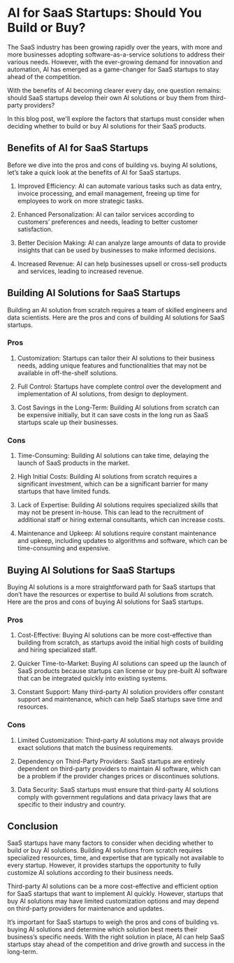 # AI for SaaS Startups: Should You Build or Buy?

The SaaS industry has been growing rapidly over the years, with more and more businesses adopting software-as-a-service solutions to address their various needs. However, with the ever-growing demand for innovation and automation, AI has emerged as a game-changer for SaaS startups to stay ahead of the competition.

With the benefits of AI becoming clearer every day, one question remains: should SaaS startups develop their own AI solutions or buy them from third-party providers?

In this blog post, we'll explore the factors that startups must consider when deciding whether to build or buy AI solutions for their SaaS products.

## Benefits of AI for SaaS Startups

Before we dive into the pros and cons of building vs. buying AI solutions, let’s take a quick look at the benefits of AI for SaaS startups.

1. Improved Efficiency: AI can automate various tasks such as data entry, invoice processing, and email management, freeing up time for employees to work on more strategic tasks.

2. Enhanced Personalization: AI can tailor services according to customers’ preferences and needs, leading to better customer satisfaction.

3. Better Decision Making: AI can analyze large amounts of data to provide insights that can be used by businesses to make informed decisions.

4. Increased Revenue: AI can help businesses upsell or cross-sell products and services, leading to increased revenue.

## Building AI Solutions for SaaS Startups

Building an AI solution from scratch requires a team of skilled engineers and data scientists. Here are the pros and cons of building AI solutions for SaaS startups.

### Pros

1. Customization: Startups can tailor their AI solutions to their business needs, adding unique features and functionalities that may not be available in off-the-shelf solutions.

2. Full Control: Startups have complete control over the development and implementation of AI solutions, from design to deployment.

3. Cost Savings in the Long-Term: Building AI solutions from scratch can be expensive initially, but it can save costs in the long run as SaaS startups scale up their businesses.

### Cons

1. Time-Consuming: Building AI solutions can take time, delaying the launch of SaaS products in the market.

2. High Initial Costs: Building AI solutions from scratch requires a significant investment, which can be a significant barrier for many startups that have limited funds.

3. Lack of Expertise: Building AI solutions requires specialized skills that may not be present in-house. This can lead to the recruitment of additional staff or hiring external consultants, which can increase costs.

4. Maintenance and Upkeep: AI solutions require constant maintenance and upkeep, including updates to algorithms and software, which can be time-consuming and expensive.

## Buying AI Solutions for SaaS Startups

Buying AI solutions is a more straightforward path for SaaS startups that don’t have the resources or expertise to build AI solutions from scratch. Here are the pros and cons of buying AI solutions for SaaS startups.

### Pros

1. Cost-Effective: Buying AI solutions can be more cost-effective than building from scratch, as startups avoid the initial high costs of building and hiring specialized staff.

2. Quicker Time-to-Market: Buying AI solutions can speed up the launch of SaaS products because startups can license or buy pre-built AI software that can be integrated quickly into existing systems.

3. Constant Support: Many third-party AI solution providers offer constant support and maintenance, which can help SaaS startups save time and resources.

### Cons

1. Limited Customization: Third-party AI solutions may not always provide exact solutions that match the business requirements.

2. Dependency on Third-Party Providers: SaaS startups are entirely dependent on third-party providers to maintain AI software, which can be a problem if the provider changes prices or discontinues solutions.

3. Data Security: SaaS startups must ensure that third-party AI solutions comply with government regulations and data privacy laws that are specific to their industry and country.

## Conclusion

SaaS startups have many factors to consider when deciding whether to build or buy AI solutions. Building AI solutions from scratch requires specialized resources, time, and expertise that are typically not available to every startup. However, it provides startups the opportunity to fully customize AI solutions according to their business needs.

Third-party AI solutions can be a more cost-effective and efficient option for SaaS startups that want to implement AI quickly. However, startups that buy AI solutions may have limited customization options and may depend on third-party providers for maintenance and updates.

It’s important for SaaS startups to weigh the pros and cons of building vs. buying AI solutions and determine which solution best meets their business’s specific needs. With the right solution in place, AI can help SaaS startups stay ahead of the competition and drive growth and success in the long-term.